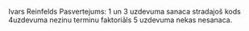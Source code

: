 Ivars Reinfelds
Pasvertejums:
1 un 3 uzdevuma sanaca stradajoš kods 4uzdevuma nezinu terminu faktoriāls
5 uzdevuma nekas nesanaca.
